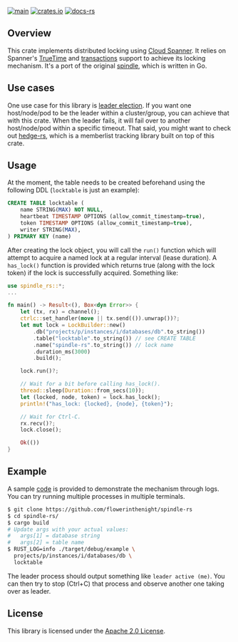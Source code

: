 [![main](https://github.com/flowerinthenight/spindle-rs/actions/workflows/main.yml/badge.svg)](https://github.com/flowerinthenight/spindle-rs/actions/workflows/main.yml)
[![crates.io](https://img.shields.io/crates/v/spindle_rs)](https://crates.io/crates/spindle_rs)
[![docs-rs](https://img.shields.io/docsrs/spindle_rs)](https://docs.rs/spindle_rs/latest/spindle_rs/)

## Overview

This crate implements distributed locking using [Cloud Spanner](https://cloud.google.com/spanner/). It relies on Spanner's [TrueTime](https://cloud.google.com/spanner/docs/true-time-external-consistency) and [transactions](https://cloud.google.com/spanner/docs/transactions) support to achieve its locking mechanism. It's a port of the original [spindle](https://github.com/flowerinthenight/spindle), which is written in Go.

## Use cases
One use case for this library is [leader election](https://en.wikipedia.org/wiki/Leader_election). If you want one host/node/pod to be the leader within a cluster/group, you can achieve that with this crate. When the leader fails, it will fail over to another host/node/pod within a specific timeout. That said, you might want to check out [hedge-rs](https://github.com/flowerinthenight/hedge-rs/), which is a memberlist tracking library built on top of this crate.

## Usage
At the moment, the table needs to be created beforehand using the following DDL (`locktable` is just an example):
```sql
CREATE TABLE locktable (
    name STRING(MAX) NOT NULL,
    heartbeat TIMESTAMP OPTIONS (allow_commit_timestamp=true),
    token TIMESTAMP OPTIONS (allow_commit_timestamp=true),
    writer STRING(MAX),
) PRIMARY KEY (name)
```

After creating the lock object, you will call the `run()` function which will attempt to acquire a named lock at a regular interval (lease duration). A `has_lock()` function is provided which returns true (along with the lock token) if the lock is successfully acquired. Something like:

```rust
use spindle_rs::*;
...

fn main() -> Result<(), Box<dyn Error>> {
    let (tx, rx) = channel();
    ctrlc::set_handler(move || tx.send(()).unwrap())?;
    let mut lock = LockBuilder::new()
        .db("projects/p/instances/i/databases/db".to_string())
        .table("locktable".to_string()) // see CREATE TABLE
        .name("spindle-rs".to_string()) // lock name
        .duration_ms(3000)
        .build();

    lock.run()?;

    // Wait for a bit before calling has_lock().
    thread::sleep(Duration::from_secs(10));
    let (locked, node, token) = lock.has_lock();
    println!("has_lock: {locked}, {node}, {token}");

    // Wait for Ctrl-C.
    rx.recv()?;
    lock.close();

    Ok(())
}
```

## Example

A sample [code](./example/src/main.rs) is provided to demonstrate the mechanism through logs. You can try running multiple processes in multiple terminals.

```bash
$ git clone https://github.com/flowerinthenight/spindle-rs
$ cd spindle-rs/
$ cargo build
# Update args with your actual values:
#   args[1] = database string
#   args[2] = table name
$ RUST_LOG=info ./target/debug/example \
  projects/p/instances/i/databases/db \
  locktable
```

The leader process should output something like `leader active (me)`. You can then try to stop (Ctrl+C) that process and observe another one taking over as leader.

## License

This library is licensed under the [Apache 2.0 License](./LICENSE).
